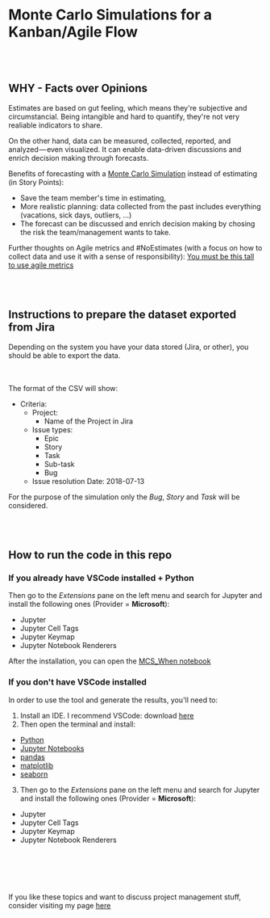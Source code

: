 # Monte Carlo Simulations for a Kanban/Agile Flow

<br><br>

## WHY - Facts over Opinions

Estimates are based on gut feeling, which means they're subjective and circumstancial. Being intangible and hard to quantify, they're not very realiable indicators to share. 

On the other hand, data can be measured, collected, reported, and analyzed — even visualized. It can enable data-driven discussions and enrich decision making through forecasts.

Benefits of forecasting with a [Monte Carlo Simulation](https://simple.wikipedia.org/wiki/Monte_Carlo_algorithm) instead of estimating (in Story Points): 
- Save the team member's time in estimating,
- More realistic planning: data collected from the past includes everything (vacations, sick days, outliers, ...)
- The forecast can be discussed and enrich decision making by chosing the risk the team/management wants to take.

Further thoughts on Agile metrics and #NoEstimates (with a focus on how to collect data and use it with a sense of responsibility): [You must be this tall to use agile metrics](https://medium.com/@jabopiti/you-must-be-this-tall-to-use-agile-metrics-9d2e3b4d4e20)

<br><br>

## Instructions to prepare the dataset exported from Jira

Depending on the system you have your data stored (Jira, or other), you should be able to export the data.

<br><br>
The format of the CSV will show:

- Criteria:
    - Project: 
        - Name of the Project in Jira
    - Issue types: 
        - Epic
        - Story
        - Task
        - Sub-task
        - Bug
    - Issue resolution Date: 2018-07-13

For the purpose of the simulation only the *Bug*, *Story* and *Task* will be considered.


<br><br>

## How to run the code in this repo

### If you already have VSCode installed + Python

Then go to the *Extensions* pane on the left menu and search for Jupyter and install the following ones (Provider = **Microsoft**):
- Jupyter
- Jupyter Cell Tags
- Jupyter Keymap
- Jupyter Notebook Renderers

After the installation, you can open the [MCS_When notebook](Generator/MCS_When.ipynb)

### If you don't have VSCode installed

In order to use the tool and generate the results, you'll need to:
1. Install an IDE. I recommend VSCode: download [here](https://code.visualstudio.com/download)
2. Then open the terminal and install:
- [Python](https://realpython.com/installing-python/)
- [Jupyter Notebooks](https://towardsdatascience.com/installing-jupyter-notebook-support-in-visual-studio-code-91887d644c5d)
- [pandas](https://pandas.pydata.org/docs/getting_started/install.html) 
- [matplotlib](https://matplotlib.org/stable/users/installing/index.html)
- [seaborn](https://seaborn.pydata.org/installing.html)
3. Then go to the *Extensions* pane on the left menu and search for Jupyter and install the following ones (Provider = **Microsoft**):
- Jupyter
- Jupyter Cell Tags
- Jupyter Keymap
- Jupyter Notebook Renderers 

<br><br>
<br><br>

If you like these topics and want to discuss project management stuff, consider visiting my page [here](https://bmhash.github.io/)
